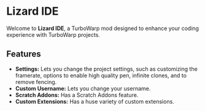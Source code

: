 # Lizard IDE

Welcome to **Lizard IDE**, a TurboWarp mod designed to enhance your coding experience with TurboWarp projects.
## Features

- **Settings:** Lets you change the project settings, such as customizing the framerate, options to enable high quality pen, infinite clones, and to remove fencing.
- **Custom Username:** Lets you change your username.
- **Scratch Addons:** Has a Scratch Addons feature.
- **Custom Extensions:** Has a huse variety of custom extensions.
